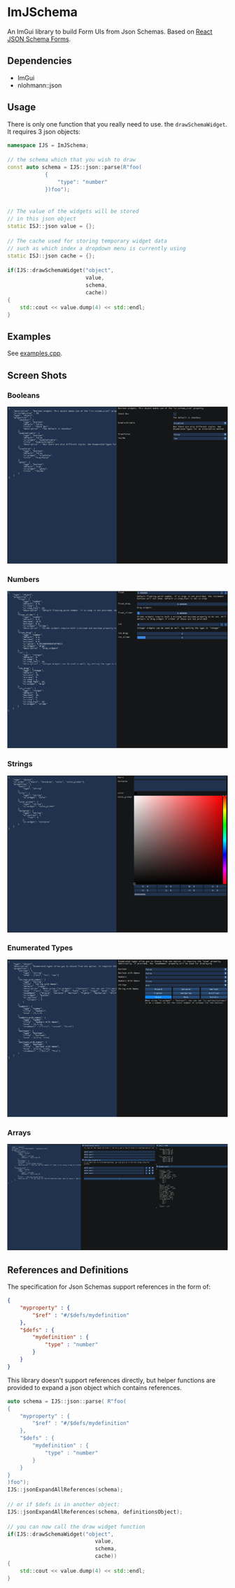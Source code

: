 # ImJSchema 

An ImGui library to build Form UIs from Json Schemas. Based on [React JSON Schema Forms](https://rjsf-team.github.io/react-jsonschema-form/).


## Dependencies

* ImGui
* nlohmann::json

## Usage 

There is only one function that you really need to use. the `drawSchemaWidget`. 
It requires 3 json objects:


```c++
namespace IJS = ImJSchema;

// the schema which that you wish to draw
const auto schema = IJS::json::parse(R"foo(
            {
                "type": "number"
            })foo");


// The value of the widgets will be stored
// in this json object
static ISJ::json value = {};

// The cache used for storing temporary widget data
// such as which index a dropdown menu is currently using
static ISJ::json cache = {};

if(IJS::drawSchemaWidget("object",
                         value,
                         schema,
                         cache))
{
    std::cout << value.dump(4) << std::endl;
}
```

## Examples 

See [examples.cpp](example.cpp).

## Screen Shots

### Booleans
![Boolean](img/booleans.png)

### Numbers
![Numbers](img/numbers.png)

### Strings
![Strings](img/strings.png)

### Enumerated Types
![Strings](img/enums.png)

### Arrays
![Strings](img/arrays.png)


## References and Definitions

The specification for Json Schemas support references in the form of:

```json
{
    "myproperty" : {
        "$ref" : "#/$defs/mydefinition"
    },
    "$defs" : {
        "mydefinition" : {
            "type" : "number"
        }
    }
}
```

This library doesn't support references directly, but helper functions are provided to 
expand a json object which contains references.

```c++
auto schema = IJS::json::parse( R"foo(
{
    "myproperty" : {
        "$ref" : "#/$defs/mydefinition"
    },
    "$defs" : {
        "mydefinition" : {
            "type" : "number"
        }
    }
}
)foo");
IJS::jsonExpandAllReferences(schema);

// or if $defs is in another object:
IJS::jsonExpandAllReferences(schema, definitionsObject);

// you can now call the draw widget function
if(IJS::drawSchemaWidget("object",
                            value,
                            schema,
                            cache))
{
    std::cout << value.dump(4) << std::endl;
}
```